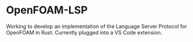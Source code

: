# OpenFOAM-LSP

Working to develop an implementation of the Language Server Protocol for OpenFOAM in Rust. Currently plugged into a VS Code extension.
